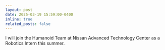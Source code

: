 ```yaml
---
layout: post
date: 2025-03-19 15:59:00-0400
inline: true
related_posts: false
---
```


I will join the Humanoid Team at Nissan Advanced Technology Center as a Robotics Intern this summer.